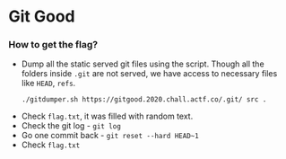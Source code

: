 # Git Good

### How to get the flag?
* Dump all the static served git files using the script. Though all the folders inside `.git` are not served, we have access to necessary files like `HEAD`, `refs`.
    ``` 
    ./gitdumper.sh https://gitgood.2020.chall.actf.co/.git/ src .
    ```
* Check `flag.txt`, it was filled with random text.
* Check the git log - `git log`
* Go one commit back - `git reset --hard HEAD~1`
* Check `flag.txt`
